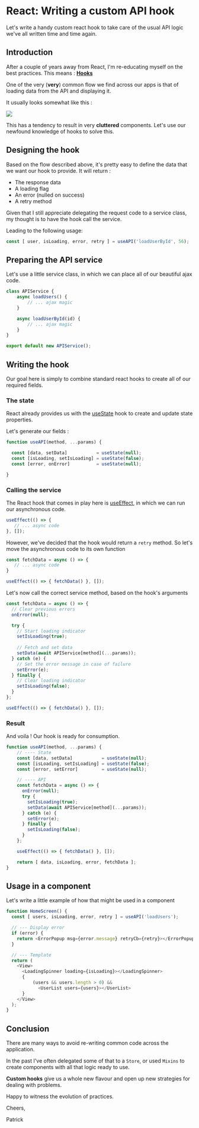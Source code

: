 # React: Writing a custom API hook

Let's write a handy custom react hook to take care of the usual API logic we've all written time and time again.

## Introduction

After a couple of years away from React, I'm re-educating myself on the best practices. This means : **[Hooks](reactjs.org/docs/hooks-reference.html)**

One of the very (**very**) common flow we find across our apps is that of loading data from the API and displaying it. 

It usually looks somewhat like this :

![](https://files.tronica.io/manual-uploads/flowchart_api_fetch_5.png)

This has a tendency to result in very **cluttered** components. Let's use our newfound knowledge of hooks to solve this.  

## Designing the hook

Based on the flow described above, it's pretty easy to define the data that we want our hook to provide. It will return :

- The response data
- A loading flag
- An error (nulled on success)
- A retry method

Given that I still appreciate delegating the request code to a service class, my thought is to have the hook call the service.

Leading to the following usage: 

```javascript
const [ user, isLoading, error, retry ] = useAPI('loadUserById', 56);
```


## Preparing the API service

Let's use a little service class, in which we can place all of our beautiful ajax code.


```javascript
class APIService {
	async loadUsers() {
		// ... ajax magic
	}

	async loadUserById(id) {
		// ... ajax magic
	}
} 

export default new APIService();
```


## Writing the hook

Our goal here is simply to combine standard react hooks to create all of our required fields.

### The state

React already provides us with the [useState](https://reactjs.org/docs/hooks-reference.html#usestate) hook to create and update state properties.

Let's generate our fields :

```javascript
function useAPI(method, ...params) { 

  const [data, setData]           = useState(null);
  const [isLoading, setIsLoading] = useState(false);
  const [error, onError]          = useState(null);

}
```

### Calling the service

The React hook that comes in play here is [useEffect](https://reactjs.org/docs/hooks-reference.html#useeffect), in which we can run our asynchronous code.

```javascript
useEffect(() => {
   // ... async code
}, []);
```

However, we've decided that the hook would return a `retry` method. So let's move the asynchronous code to its own function

```javascript
const fetchData = async () => {
   // ... async code
}

useEffect(() => { fetchData() }, []);
```

Let's now call the correct service method, based on the hook's arguments

```javascript
const fetchData = async () => {
  // Clear previous errors
  onError(null);

  try {
    // Start loading indicator
    setIsLoading(true);
    
    // Fetch and set data
    setData(await APIService[method](...params));
  } catch (e) {
    // Set the error message in case of failure
    setError(e);
  } finally {
    // Clear loading indicator
    setIsLoading(false);
  }
};

useEffect(() => { fetchData() }, []);
```


### Result

And voila ! Our hook is ready for consumption.

```javascript
function useAPI(method, ...params) {
    // ---- State
    const [data, setData]           = useState(null);
    const [isLoading, setIsLoading] = useState(false);
    const [error, setError]         = useState(null);

    // ---- API
    const fetchData = async () => {
      onError(null);
      try {
        setIsLoading(true);
        setData(await APIService[method](...params));
      } catch (e) {
        setError(e);
      } finally {
        setIsLoading(false);
      }
    };

    useEffect(() => { fetchData() }, []);

    return [ data, isLoading, error, fetchData ];
}
```

## Usage in a component

Let's write a little example of how that might be used in a component

```javascript
function HomeScreen() {
  const [ users, isLoading, error, retry ] = useAPI('loadUsers');

  // --- Display error
  if (error) {
    return <ErrorPopup msg={error.message} retryCb={retry}></ErrorPopup>
  }

  // --- Template
  return (
    <View>
      <LoadingSpinner loading={isLoading}></LoadingSpinner>
      {
          (users && users.length > 0) &&
            <UserList users={users}></UserList>
      }
    </View>
  );
}
```


## Conclusion

There are many ways to avoid re-writing common code across the application. 

In the past I've often delegated some of that to a `Store`, or used `Mixins` to create components with all that logic ready to use.

**Custom hooks** give us a whole new flavour and open up new strategies for dealing with problems.

Happy to witness the evolution of practices.

Cheers,

Patrick
